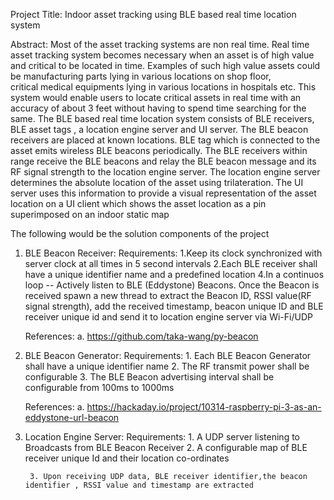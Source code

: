 Project Title:  Indoor asset tracking using BLE based real time location system

Abstract:
Most of the asset tracking systems are non real time. Real time asset tracking system 
becomes necessary when an asset is of high value and critical to be located in time.
Examples of such high value assets could be manufacturing parts lying in various locations on shop floor,  
critical medical equipments lying in various locations in hospitals etc.
This system would enable users to locate critical assets in real time with an accuracy of about 3 feet 
without having to spend time searching for the same.
The BLE based real time location system consists of BLE receivers, BLE asset tags , a location engine server
and UI server. The BLE beacon receivers are placed at known locations. BLE tag which is connected to the asset 
emits wireless BLE beacons periodically. The BLE receivers within range receive the BLE beacons and relay 
the BLE beacon message and its RF signal strength
to the location engine server. The location engine server determines the absolute location of the asset using 
trilateration. The UI server uses this information to provide a visual representation
of the asset location on a UI client which shows the asset location as a pin superimposed on an indoor static map

The following would be the solution components of the project
1. BLE Beacon Receiver:
    Requirements:
	   1.Keep its clock synchronized with server clock at all times in 5 second intervals
	   2.Each BLE receiver shall have a unique identifier name and a predefined location
	   4.In a continuos loop -- Actively listen to BLE (Eddystone) Beacons. Once the Beacon 
	      is received spawn a new thread to extract the Beacon ID, RSSI value(RF signal strength), add the received timestamp, beacon unique ID and
		  BLE receiver unique id 
          and send it to location engine server via Wi-Fi/UDP
    
    References:
       a. https://github.com/taka-wang/py-beacon
       
2. BLE Beacon Generator:
     Requirements:
       1. Each BLE Beacon Generator shall have a unique identifier name
       2. The RF transmit power shall be configurable
       3. The BLE Beacon advertising interval shall be configurable from 100ms to 1000ms

    References:
       a. https://hackaday.io/project/10314-raspberry-pi-3-as-an-eddystone-url-beacon
	   
3. Location Engine Server:
     Requirements:
	    1. A UDP server listening to Broadcasts from BLE Beacon Receiver
		2. A configurable map of BLE receiver unique Id and their location co-ordinates
		
		3. Upon receiving UDP data, BLE receiver identifier,the beacon identifier , RSSI value and timestamp are extracted
